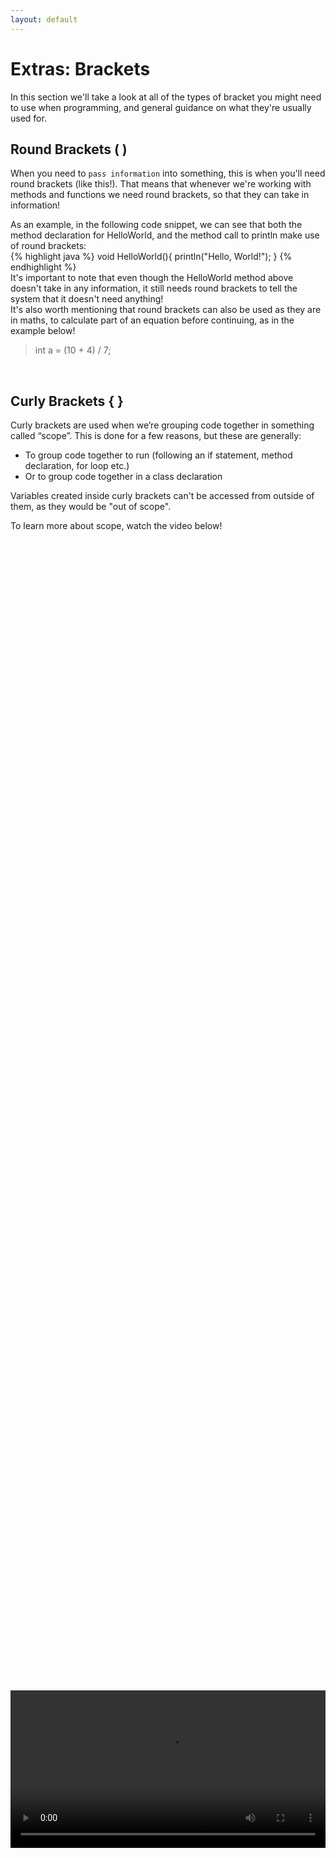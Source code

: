 ```yaml
---
layout: default
---
```


<h1>Extras: Brackets</h1>

In this section we'll take a look at all of the types of bracket you might need to use when programming, and general guidance on what they're usually used for.

<h2>Round Brackets ( )</h2>

When you need to `pass information` into something, this is when you'll need round brackets (like this!). That means that whenever we're working with methods and functions we need round brackets, so that they can take in information!

As an example, in the following code snippet, we can see that both the method declaration for HelloWorld, and the method call to println make use of round brackets:<br>
{% highlight java %}
void HelloWorld(){
    println("Hello, World!");
}
{% endhighlight %}
<br>
It's important to note that even though the HelloWorld method above doesn't take in any information, it still needs round brackets to tell the system that it doesn't need anything!
<br>
It's also worth mentioning that round brackets can also be used as they are in maths, to calculate part of an equation before continuing, as in the example below!<br>
<blockquote>
int a = (10 + 4) / 7;
</blockquote>

<br>
<h2>Curly Brackets { }</h2>
Curly brackets are used when we’re grouping code together in something called “scope”. This is done for a few reasons, but these are generally:<br>
<ul>
<li>To group code together to run (following an if statement, method declaration, for loop etc.)</li>
<li>Or to group code together in a class declaration</li>
</ul>

Variables created inside curly brackets can't be accessed from outside of them, as they would be "out of scope".

To learn more about scope, watch the video below!

<br>
<div style="display: flex; justify-content: center; align-items: center; height: 100%;">
  <video width="600" controls style="max-width: 100%;">
    <source src="{{ site.baseurl }}/Videos/scope.mp4" type="video/mp4">
    Your browser does not support the video tag.
  </video>
</div>
<br>

By convention, everything inside a pair of curly brackets should be indented using the tab key. To do this automatically, in Processing, press Ctrl and T.



<br>
<h2>Square Brackets [ ]</h2>
Square brackets are used to access elements of an array or similar structure, and are also used when setting up arrays.

If we look at an example from the chapter on arrays, we can see both of these uses, square brackets are used to create the array, and also to access its elements:<br>
{% highlight java %}
int[] numbers = new int[3];

numbers[0] = 10;
numbers[1] = 20;
numbers[2] = 30;

println(numbers[1]);
{% endhighlight %}


<br>
<h2>Angle Brackets < ></h2>
Angle brackets are used when declaring classes and methods that make use of “generics”, which means things like an ArrayList don’t need to know exactly what type of data they’ll be storing ahead of time. When using an ArrayList, this means that we use the angle brackets to pass in the type that will get used in the generic class. 

As an example, we can see that the code below is taking in a class type called Fruit:<br>
{% highlight java %}
ArrayList<Fruit> fruitList = new ArrrayList<Fruit>();
{% endhighlight %}<br>
To learn more about generics, <a href="https://www.youtube.com/watch?v=K1iu1kXkVoA" target="_blank">click here</a>!

<br>
<h2>More Help</h2>
<ul>
    <li><h3><a href="https://www.lenovo.com/gb/en/glossary/bracket/" target="_blank">Brackets in computing</a></h3></li>
</ul>